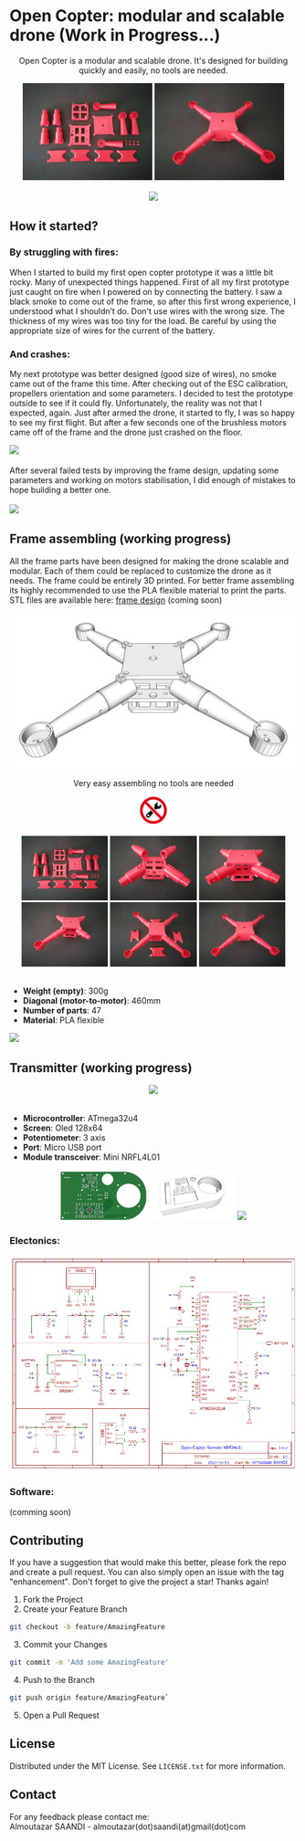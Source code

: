 # Open Copter: modular and scalable drone (Work in Progress...)<br>

<div align="center">
    <p>Open Copter is a modular and scalable drone. It's designed for building quickly and easily, no tools are needed.</p>
    <img src="src/images/frameassembly-1.jpg" width="45%">
    <img src="src/images/frameassembly-6.jpg" width="45%">
</div>
<br/>
<div align="center">
    <img src="src/images/opencopterbeach.gif">
</div>

## How it started?
### By struggling with fires:

<!--div align="left">
    <img src="src/images/stop_fire.gif" class="leftAlign">
    <p>Gif source: <a href="https://giphy.com/gifs/fire-seinfeld-15a78dCc2ESIw" target="_blank">Giphy</a>
</div-->
When I started to build my first open copter prototype it was a little bit rocky. Many of unexpected things happened. First of all my first prototype just caught on fire when I powered on by connecting the battery. I saw a black smoke to come out of the frame, so after this first wrong experience, I understood what I shouldn’t do. Don't use wires with the wrong size. The thickness of my wires was too tiny for the load. Be careful by using the appropriate size of wires for the current of the battery.

### And crashes:

My next prototype was better designed (good size of wires), no smoke came out of the frame this time. After checking out of the ESC calibration, propellers orientation and some parameters. I decided to test the prototype outside to see if it could fly. Unfortunately, the reality was not that I expected, again. Just after armed the drone, it started to fly, I was so happy to see my first flight. But after a few seconds one of the brushless motors came off of the frame and the drone just crashed on the floor.
<br/>
<div align="left">
    <img src="src/images/opencoptercrash.gif">
</div>
<br/>
After several failed tests by improving the frame design, updating some parameters and working on motors stabilisation, I did enough of mistakes to hope building a better one. 
<br/>
<br/>
<div align="left">
    <img src="src/images/opencoptertest.gif">
</div>

## Frame assembling (working progress)

All the frame parts have been designed for making the drone scalable and modular. Each of them could be replaced to customize the drone as it needs. 
The frame could be entirely 3D printed. For better frame assembling its highly recommended to use the PLA flexible material to print the parts. 
STL files are available here: <a href="https://github.com/saandial/Open-Copter/tree/main/frame_design" target="_blank">frame design</a> (coming soon)

<div align="center">
    <img src="src/images/frameshape.jpg">
</div>
<div align="center">
    <p>Very easy assembling no tools are needed</p>
    <img src="src/images/iconnotools.jpg" width="10%">
</div>
<br>
<div align="center">
    <img src="src/images/frameassembly-1.jpg" width="30%">
    <img src="src/images/frameassembly-2.jpg" width="30%">
    <img src="src/images/frameassembly-3.jpg" width="30%">
    <img src="src/images/frameassembly-4.jpg" width="30%">
    <img src="src/images/frameassembly-5.jpg" width="30%">
    <img src="src/images/frameassembly-6.jpg" width="30%">
</div>
<br>

* **Weight (empty)**: 300g
* **Diagonal (motor-to-motor)**: 460mm
* **Number of parts**: 47
* **Material**: PLA flexible 
<div align="left">
    <img src="src/images/opencopterpark.gif">
</div>

## Transmitter (working progress)

<div align="center">   
    <img src="src/images/remote1.jpg" width=60% /> 
</div>
<br>

* **Microcontroller**: ATmega32u4
* **Screen**: Oled 128x64
* **Potentiometer**: 3 axis
* **Port**: Micro USB port
* **Module transceiver**: Mini NRFL4L01 

<div align="center">
    <img src="src/images/remotepcb.jpg" width="30%">
    <img src="src/images/remoteshape.jpg" width="30%">
    <img src="src/images/remote2.jpg" width="30%">
</div>

### Electonics:
<div class="center">   
    <img src="src/images/Schematic_remote.jpg" /> 
</div>

### Software:
(comming soon)

## Contributing

If you have a suggestion that would make this better, please fork the repo and create a pull request. You can also simply open an issue with the tag "enhancement".
Don't forget to give the project a star! Thanks again!

1. Fork the Project
2. Create your Feature Branch 
```bash
git checkout -b feature/AmazingFeature
```
3. Commit your Changes
```bash
git commit -m 'Add some AmazingFeature'
```
4. Push to the Branch 
```bash
git push origin feature/AmazingFeature`
```
5. Open a Pull Request

## License

Distributed under the MIT License. See `LICENSE.txt` for more information.

## Contact

For any feedback please contact me: <br>
Almoutazar SAANDI - almoutazar(dot)saandi(at)gmail(dot)com

